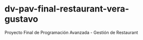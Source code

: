 # dv-pav-final-restaurant-vera-gustavo
Proyecto Final de Programación Avanzada - Gestión de Restaurant
